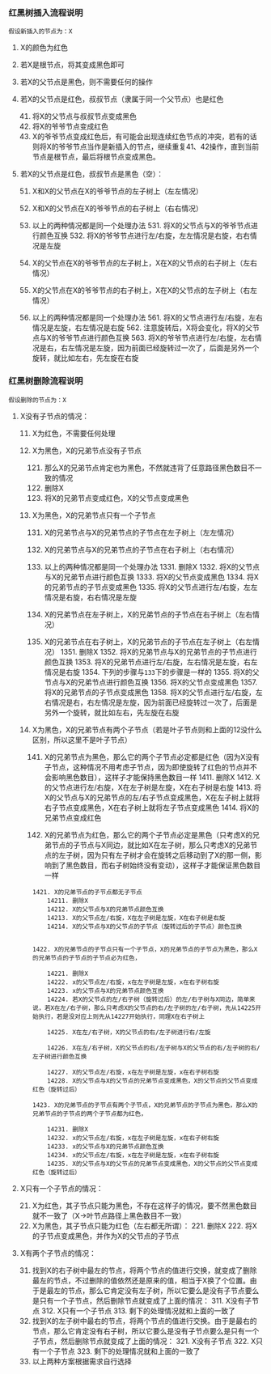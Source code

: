 ### 红黑树插入流程说明

`假设新插入的节点为：X`

1. X的颜色为红色

2. 若X是根节点，将其变成黑色即可

3. 若X的父节点是黑色，则不需要任何的操作

4. 若X的父节点是红色，叔叔节点（隶属于同一个父节点）也是红色

    41. 将X的父节点与叔叔节点变成黑色
    42. 将X的爷爷节点变成红色
    43. X的爷爷节点变成红色后，有可能会出现连续红色节点的冲突，若有的话则将X的爷爷节点当作是新插入的节点，继续重复41、42操作，直到当前节点是根节点，最后将根节点变成黑色。

5. 若X的父节点是红色，叔叔节点是黑色（空）：

    51. X和X的父节点在X的爷爷节点的左子树上（左左情况）
    52. X和X的父节点在X的爷爷节点的右子树上（右右情况）

    53. 以上的两种情况都是同一个处理办法
        531. 将X的父节点与X的爷爷节点进行颜色互换
        532. 将X的爷爷节点进行左/右旋，左左情况是右旋，右右情况是左旋
    
    54. X的父节点在X的爷爷节点的左子树上，X在X的父节点的右子树上（左右情况）
    55. X的父节点在X的爷爷节点的右子树上，X在X的父节点的左子树上（右左情况）

    56. 以上的两种情况都是同一个处理办法
        561. 将X的父节点进行左/右旋，左右情况是左旋，右左情况是右旋
        562. 注意旋转后，X将会变化，将X的父节点与X的爷爷节点进行颜色互换
        563. 将X的爷爷节点进行左/右旋，左右情况是右，右左情况是左旋，因为前面已经旋转过一次了，后面是另外一个旋转，就比如左右，先左旋在右旋


### 红黑树删除流程说明

`假设删除的节点为：X`

1. X没有子节点的情况：

    11. X为红色，不需要任何处理
    12. X为黑色，X的兄弟节点没有子节点

        121. 那么X的兄弟节点肯定也为黑色，不然就违背了任意路径黑色数目不一致的情况
        122. 删除X
        123. 将X的兄弟节点变成红色，X的父节点变成黑色
    
    13. X为黑色，X的兄弟节点只有一个子节点

        131. X的兄弟节点与X的兄弟节点的子节点在左子树上（左左情况）
        132. X的兄弟节点与X的兄弟节点的子节点在右子树上（右右情况）

        133. 以上的两种情况都是同一个处理办法
            1331. 删除X
            1332. 将X的父节点与X的兄弟节点进行颜色互换
            1333. 将X的父节点变成黑色
            1334. 将X的兄弟节点的子节点变成黑色
            1335. 将X的父节点进行左/右旋，左左情况是右旋，右右情况是左旋
        
        134. X的兄弟节点在左子树上，X的兄弟节点的子节点在右子树上（左右情况）
        135. X的兄弟节点在右子树上，X的兄弟节点的子节点在左子树上（右左情况）
            1351. 删除X
            1352. 将X的兄弟节点与X的兄弟节点的子节点进行颜色互换
            1353. 将X的兄弟节点进行左/右旋，左右情况是左旋，右左情况是右旋
            1354. 下列的步骤与`133`下的步骤是一样的
            1355. 将X的父节点与X的兄弟节点进行颜色互换
            1356. 将X的父节点变成黑色
            1357. 将X的兄弟节点的子节点变成黑色
            1358. 将X的父节点进行左/右旋，左右情况是右，右左情况是左旋，因为前面已经旋转过一次了，后面是另外一个旋转，就比如左右，先左旋在右旋

    14. X为黑色，X的兄弟节点有两个子节点（若是叶子节点则和上面的12没什么区别，所以这里不是叶子节点）

        141. X的兄弟节点为黑色，那么它的两个子节点必定都是红色（因为X没有子节点，这种情况不用考虑子节点，因为即使旋转了红色的节点并不会影响黑色数目），这样子才能保持黑色数目一样
            1411. 删除X
            1412. X的父节点进行左/右旋，X在左子树是左旋，X在右子树是右旋
            1413. 将X的父节点与X的兄弟节点的左/右子节点变成黑色，X在左子树上就将右子节点变成黑色，X在右子树上就将左子节点变成黑色
            1414. 将X的兄弟节点变成红色
        
        142. X的兄弟节点为红色，那么它的两个子节点必定是黑色（只考虑X的兄弟节点的子节点与X同边，就比如X在左子树，那么只考虑X的兄弟节点的左子树，因为只有左子树才会在旋转之后移动到了X的那一侧，影响到了黑色数目，而右子树始终没有变动），这样子才能保证黑色数目一样

            1421. X的兄弟节点的子节点都无子节点
                14211. 删除X
                14212. X的父节点与X的兄弟节点颜色互换
                14213. X的父节点左/右旋，X在左子树是左旋，X在右子树是右旋
                14214. X的父节点与X的父节点的子节点（旋转过后的子节点）颜色互换


            1422. X的兄弟节点的子节点只有一个子节点，X的兄弟节点的子节点为黑色，那么X的兄弟节点的子节点的子节点必为红色，

                14221. 删除X
                14222. x的父节点左/右旋，x在左子树是左旋，x在右子树右旋
                14223. x的父节点与X的兄弟节点颜色互换
                14224. 若X的父节点的左/右子树（旋转过后）的左/右子树与X同边，简单来说，若X在左/右子树，那么只考虑X的父节点的右/左子树的左/右子树，先从14225开始执行，若是没对应上则先从14227开始执行，同理X在右子树上

                14225. X在左/右子树，X的父节点的右/左子树进行右/左旋

                14226. X在左/右子树，X的父节点的右/左子树与X的父节点的右/左子树的右/左子树进行颜色互换

                14227. X的父节点左/右旋，x在左子树是左旋，x在右子树右旋
                14228. X的父节点与X的父节点的兄弟节点变成黑色，X的父节点的父节点变成红色（旋转过后）

            1423. X的兄弟节点的子节点有两个子节点，X的兄弟节点的子节点为黑色，那么X的兄弟节点的子节点的两个子节点都为红色，

                14231. 删除X
                14232. x的父节点左/右旋，x在左子树是左旋，x在右子树右旋
                14233. x的父节点与X的兄弟节点颜色互换
                14234. x的父节点左/右旋，x在左子树是左旋，x在右子树右旋
                14235. X的父节点与X的父节点的兄弟节点变成黑色，X的父节点的父节点变成红色（旋转过后）


2. X只有一个子节点的情况：

    21. X为红色，其子节点只能为黑色，不存在这样子的情况，要不然黑色数目就不一致了（X->叶节点路径上黑色数目不一致）
    22. X为黑色，其子节点只能为红色（左右都无所谓）：
        221. 删除X
        222. 将X的子节点变成黑色，并作为X的父节点的子节点


3. X有两个子节点的情况：

    31. 找到X的右子树中最左的节点，将两个节点的值进行交换，就变成了删除最左的节点，不过删除的值依然还是原来的值，相当于X换了个位置。由于是最左的节点，那么它肯定没有左子树，所以它要么是没有子节点要么是只有一个子节点，然后删除节点就变成了上面的情况：
        311. X没有子节点
        312. X只有一个子节点
        313. 剩下的处理情况就和上面的一致了
    32. 找到X的左子树中最右的节点，将两个节点的值进行交换。由于是最右的节点，那么它肯定没有右子树，所以它要么是没有子节点要么是只有一个子节点，然后删除节点就变成了上面的情况：
        321. X没有子节点
        322. X只有一个子节点
        323. 剩下的处理情况就和上面的一致了
    33. 以上两种方案根据需求自行选择